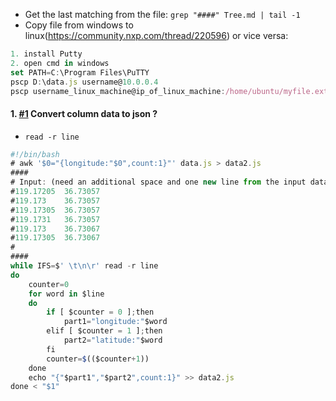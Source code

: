 - Get the last matching from the file: `grep "####" Tree.md | tail -1`
- Copy file from windows to linux(https://community.nxp.com/thread/220596) or vice versa:
``` javascript
1. install Putty
2. open cmd in windows
set PATH=C:\Program Files\PuTTY 
pscp D:\data.js username@10.0.0.4
pscp username_linux_machine@ip_of_linux_machine:/home/ubuntu/myfile.ext C:\Users\Name\Downloads
```

#### 1. [#1](null) Convert column data to json ?
- `read -r line`
```javascript
#!/bin/bash
# awk '$0="{longitude:"$0",count:1}"' data.js > data2.js
####
# Input: (need an additional space and one new line from the input data)
#119.17205	36.73057 
#119.173	36.73057 
#119.17305	36.73057 
#119.1731	36.73057 
#119.173	36.73067 
#119.17305	36.73067 
#
####
while IFS=$' \t\n\r' read -r line
do
    counter=0
    for word in $line
    do
    	if [ $counter = 0 ];then
    		part1="longitude:"$word
    	elif [ $counter = 1 ];then
    		part2="latitude:"$word
    	fi
    	counter=$(($counter+1))
    done
	echo "{"$part1","$part2",count:1}" >> data2.js
done < "$1"
```
